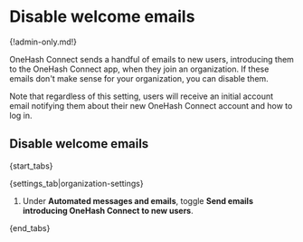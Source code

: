 # Disable welcome emails

{!admin-only.md!}

OneHash Connect sends a handful of emails to new users, introducing them to the OneHash Connect
app, when they join an organization. If these emails don't make sense for
your organization, you can disable them.

Note that regardless of this setting, users will receive an initial account
email notifying them about their new OneHash Connect account and how to log in.

## Disable welcome emails

{start_tabs}

{settings_tab|organization-settings}

1. Under **Automated messages and emails**, toggle
   **Send emails introducing OneHash Connect to new users**.

{end_tabs}
